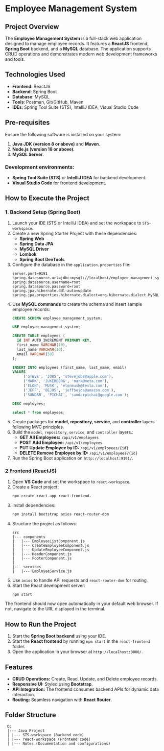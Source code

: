 # Employee Management System

## Project Overview
The **Employee Management System** is a full-stack web application designed to manage employee records. It features a **ReactJS** frontend, **Spring Boot** backend, and a **MySQL** database. The application supports CRUD operations and demonstrates modern web development frameworks and tools.

## Technologies Used
- **Frontend**: ReactJS
- **Backend**: Spring Boot
- **Database**: MySQL
- **Tools**: Postman, Git/GitHub, Maven
- **IDEs**: Spring Tool Suite (STS), IntelliJ IDEA, Visual Studio Code

## Pre-requisites
Ensure the following software is installed on your system:
1. **Java JDK (version 8 or above)** and **Maven**.
2. **Node.js (version 16 or above)**.
3. **MySQL Server**.

### Development environments:
- **Spring Tool Suite (STS)** or **IntelliJ IDEA** for backend development.
- **Visual Studio Code** for frontend development.

## How to Execute the Project

### 1. Backend Setup (Spring Boot)
1. Launch your IDE (STS or IntelliJ IDEA) and set the workspace to `STS-workspace`.
2. Create a new Spring Starter Project with these dependencies:
   - **Spring Web**
   - **Spring Data JPA**
   - **MySQL Driver**
   - **Lombok**
   - **Spring Boot DevTools**
3. Configure the database in the `application.properties` file:
   ```properties
   server.port=9191
   spring.datasource.url=jdbc:mysql://localhost/employee_management_system
   spring.datasource.username=root
   spring.datasource.password=root
   spring.jpa.hibernate.ddl-auto=update
   spring.jpa.properties.hibernate.dialect=org.hibernate.dialect.MySQL8Dialect.
4. Use **MySQL commands** to create the schema and insert sample employee records:
   ```sql
   CREATE SCHEMA employee_management_system;

   USE employee_management_system;

   CREATE TABLE employees (
     id INT AUTO_INCREMENT PRIMARY KEY,
     first_name VARCHAR(10),
     last_name VARCHAR(10),
     email VARCHAR(50)
   );

   INSERT INTO employees (first_name, last_name, email) 
   VALUES 
        ('STEVE', 'JOBS', 'stevejobs@apple.com'),
        ('MARK', 'JUKERBERG', 'mark@meta.com'),
        ('ELON', 'MUSK', 'elonmusk@tesla.com'),
        ('JEFF', 'BEJOS', 'jeffbejos@amazon.com'),
        ('SUNDAR', 'PICHAI', 'sundarpichai@google.com');

   DESC employees;

   select * from employees;
5. Create packages for **model**, **repository**, **service**, and **controller** layers following MVC
principles.
6. Build the `model`, `repository`, `service`, and `controller` layers.:
   - **GET All Employees:** `/api/v1/employees`
   - **POST Add Employee:** `/api/v1/employees`
   - **PUT Update Employee by ID:** `/api/v1/employees/{id}`
   - **DELETE Remove Employee by ID:** `/api/v1/employees/{id}`
7. Run the Spring Boot application on `http://localhost:9191/`.
### 2 Frontend (ReactJS)
1. Open **VS Code** and set the workspace to `react-workspace`.
2. Create a React project:
   ```bash
   npx create-react-app react-frontend.
3. Install dependencies:
   ```bash
   npm install bootstrap axios react-router-dom
4. Structure the project as follows:
   ```plaintext
   src
   |--- components
   |   |--- EmployeeListComponent.js
   |   |--- CreateEmployeeComponent.js
   |   |--- UpdateEmployeeComponent.js
   |   |--- HeaderComponent.js
   |   |--- FooterComponent.js
   |
   |--- services
   |   |--- EmployeeService.js
5. Use `axios` to handle API requests and `react-router-dom` for routing.
6. Start the React development server:
   ```bash
   npm start
  The frontend should now open automatically in your default web 
  browser. If not, navigate to the URL displayed in the terminal.

## How to Run the Project

1. Start the **Spring Boot backend** using your IDE.
2. Start the **React frontend** by running `npm start` in the `react-frontend` folder.
3. Open the application in your browser at `http://localhost:3000/`.

## Features

   - **CRUD Operations:** Create, Read, Update, and Delete employee records.
   - **Responsive UI:** Styled using **Bootstrap**.
   - **API Integration:** The frontend consumes backend APIs for dynamic data interaction.
   - **Routing:** Seamless navigation with **React Router**.
## Folder Structure
   ```plaintext
    D:
    |--- Java Project
    | |--- STS-workspace (Backend code)
    | |--- react-workspace (Frontend code)
    | |--- Notes (Documentation and configurations)
